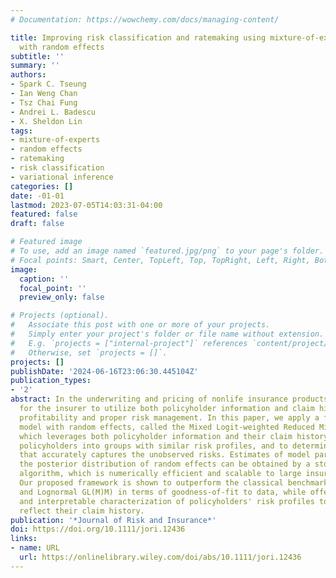 ```yaml
---
# Documentation: https://wowchemy.com/docs/managing-content/

title: Improving risk classification and ratemaking using mixture-of-experts models
  with random effects
subtitle: ''
summary: ''
authors:
- Spark C. Tseung
- Ian Weng Chan
- Tsz Chai Fung
- Andrei L. Badescu
- X. Sheldon Lin
tags:
- mixture-of-experts
- random effects
- ratemaking
- risk classification
- variational inference
categories: []
date: -01-01
lastmod: 2023-07-05T14:03:31-04:00
featured: false
draft: false

# Featured image
# To use, add an image named `featured.jpg/png` to your page's folder.
# Focal points: Smart, Center, TopLeft, Top, TopRight, Left, Right, BottomLeft, Bottom, BottomRight.
image:
  caption: ''
  focal_point: ''
  preview_only: false

# Projects (optional).
#   Associate this post with one or more of your projects.
#   Simply enter your project's folder or file name without extension.
#   E.g. `projects = ["internal-project"]` references `content/project/deep-learning/index.md`.
#   Otherwise, set `projects = []`.
projects: []
publishDate: '2024-06-16T23:06:30.445104Z'
publication_types:
- '2'
abstract: In the underwriting and pricing of nonlife insurance products, it is essential
  for the insurer to utilize both policyholder information and claim history to ensure
  profitability and proper risk management. In this paper, we apply a flexible regression
  model with random effects, called the Mixed Logit-weighted Reduced Mixture-of-Experts,
  which leverages both policyholder information and their claim history, to categorize
  policyholders into groups with similar risk profiles, and to determine a premium
  that accurately captures the unobserved risks. Estimates of model parameters and
  the posterior distribution of random effects can be obtained by a stochastic variational
  algorithm, which is numerically efficient and scalable to large insurance portfolios.
  Our proposed framework is shown to outperform the classical benchmark models (Logistic
  and Lognormal GL(M)M) in terms of goodness-of-fit to data, while offering intuitive
  and interpretable characterization of policyholders' risk profiles to adequately
  reflect their claim history.
publication: '*Journal of Risk and Insurance*'
doi: https://doi.org/10.1111/jori.12436
links:
- name: URL
  url: https://onlinelibrary.wiley.com/doi/abs/10.1111/jori.12436
---
```

